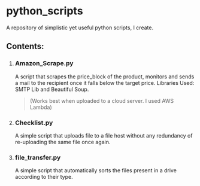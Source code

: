 # python_scripts
A repository of simplistic yet useful python scripts, I create.

## Contents:
1. ### Amazon_Scrape.py
    A script that scrapes the price_block of the product, monitors and sends a mail to the recipient once it falls below the target price.
    Libraries Used: SMTP Lib and Beautiful Soup. 
    >(Works best when uploaded to a cloud server. I used AWS Lambda)
    
2. ### Checklist.py
    A simple script that uploads file to a file host without any redundancy of re-uploading the same file once again.

3. ### file_transfer.py
    A simple script that automatically sorts the files present in a drive according to their type.
